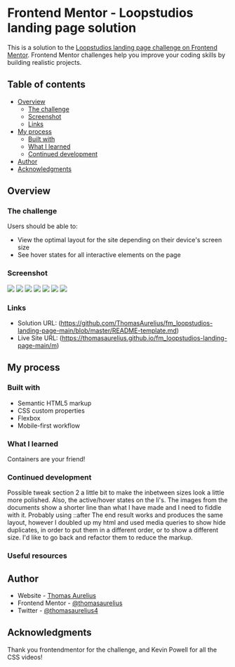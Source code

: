 # Frontend Mentor - Loopstudios landing page solution

This is a solution to the [Loopstudios landing page challenge on Frontend Mentor](https://www.frontendmentor.io/challenges/loopstudios-landing-page-N88J5Onjw). Frontend Mentor challenges help you improve your coding skills by building realistic projects.

## Table of contents

-  [Overview](#overview)
   -  [The challenge](#the-challenge)
   -  [Screenshot](#screenshot)
   -  [Links](#links)
-  [My process](#my-process)
   -  [Built with](#built-with)
   -  [What I learned](#what-i-learned)
   -  [Continued development](#continued-development)
-  [Author](#author)
-  [Acknowledgments](#acknowledgments)

## Overview

### The challenge

Users should be able to:

-  View the optimal layout for the site depending on their device's screen size
-  See hover states for all interactive elements on the page

### Screenshot

![](./fm_loop_lg_1.png)
![](./fm_loop_lg_2.png)
![](./fm_loop_lg_3.png)
![](./fm_loop_sm_1.png)
![](./fm_loop_sm_2.png)
![](./fm_loop_sm_3.png)
![](./fm_loop_sm_4.png)

### Links

-  Solution URL: (https://github.com/ThomasAurelius/fm_loopstudios-landing-page-main/blob/master/README-template.md)
-  Live Site URL: (https://thomasaurelius.github.io/fm_loopstudios-landing-page-main/m)

## My process

### Built with

-  Semantic HTML5 markup
-  CSS custom properties
-  Flexbox
-  Mobile-first workflow

### What I learned

Containers are your friend!

### Continued development

Possible tweak section 2 a little bit to make the inbetween sizes look a little more polished.
Also, the active/hover states on the li's. The images from the documents show a shorter line than what I have made and I need to fiddle with it. Probably using ::after
The end result works and produces the same layout, however I doubled up my html and used media queries to show hide duplicates, in order to put them in a different order, or to show a different size. I'd like to go back and refactor them to reduce the markup.

### Useful resources

## Author

-  Website - [Thomas Aurelius](https://www.thomasaurelius.com)
-  Frontend Mentor - [@thomasaurelius](https://www.frontendmentor.io/profile/thomasaurelius)
-  Twitter - [@thomasaurelius4](https://www.twitter.com/yourusername)

## Acknowledgments

Thank you frontendmentor for the challenge, and Kevin Powell for all the CSS videos!
